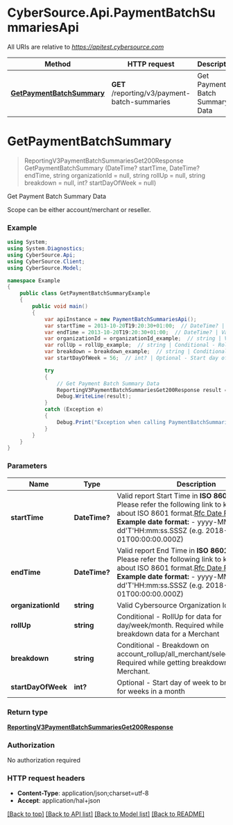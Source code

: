 # CyberSource.Api.PaymentBatchSummariesApi

All URIs are relative to *https://apitest.cybersource.com*

Method | HTTP request | Description
------------- | ------------- | -------------
[**GetPaymentBatchSummary**](PaymentBatchSummariesApi.md#getpaymentbatchsummary) | **GET** /reporting/v3/payment-batch-summaries | Get Payment Batch Summary Data


<a name="getpaymentbatchsummary"></a>
# **GetPaymentBatchSummary**
> ReportingV3PaymentBatchSummariesGet200Response GetPaymentBatchSummary (DateTime? startTime, DateTime? endTime, string organizationId = null, string rollUp = null, string breakdown = null, int? startDayOfWeek = null)

Get Payment Batch Summary Data

Scope can be either account/merchant or reseller.

### Example
```csharp
using System;
using System.Diagnostics;
using CyberSource.Api;
using CyberSource.Client;
using CyberSource.Model;

namespace Example
{
    public class GetPaymentBatchSummaryExample
    {
        public void main()
        {
            var apiInstance = new PaymentBatchSummariesApi();
            var startTime = 2013-10-20T19:20:30+01:00;  // DateTime? | Valid report Start Time in **ISO 8601 format** Please refer the following link to know more about ISO 8601 format.[Rfc Date Format](https://xml2rfc.tools.ietf.org/public/rfc/html/rfc3339.html#anchor14)  **Example date format:**   - yyyy-MM-dd'T'HH:mm:ss.SSSZ (e.g. 2018-01-01T00:00:00.000Z) 
            var endTime = 2013-10-20T19:20:30+01:00;  // DateTime? | Valid report End Time in **ISO 8601 format** Please refer the following link to know more about ISO 8601 format.[Rfc Date Format](https://xml2rfc.tools.ietf.org/public/rfc/html/rfc3339.html#anchor14)  **Example date format:**   - yyyy-MM-dd'T'HH:mm:ss.SSSZ (e.g. 2018-01-01T00:00:00.000Z) 
            var organizationId = organizationId_example;  // string | Valid Cybersource Organization Id (optional) 
            var rollUp = rollUp_example;  // string | Conditional - RollUp for data for day/week/month. Required while getting breakdown data for a Merchant (optional) 
            var breakdown = breakdown_example;  // string | Conditional - Breakdown on account_rollup/all_merchant/selected_merchant. Required while getting breakdown data for a Merchant. (optional) 
            var startDayOfWeek = 56;  // int? | Optional - Start day of week to breakdown data for weeks in a month (optional) 

            try
            {
                // Get Payment Batch Summary Data
                ReportingV3PaymentBatchSummariesGet200Response result = apiInstance.GetPaymentBatchSummary(startTime, endTime, organizationId, rollUp, breakdown, startDayOfWeek);
                Debug.WriteLine(result);
            }
            catch (Exception e)
            {
                Debug.Print("Exception when calling PaymentBatchSummariesApi.GetPaymentBatchSummary: " + e.Message );
            }
        }
    }
}
```

### Parameters

Name | Type | Description  | Notes
------------- | ------------- | ------------- | -------------
 **startTime** | **DateTime?**| Valid report Start Time in **ISO 8601 format** Please refer the following link to know more about ISO 8601 format.[Rfc Date Format](https://xml2rfc.tools.ietf.org/public/rfc/html/rfc3339.html#anchor14)  **Example date format:**   - yyyy-MM-dd&#39;T&#39;HH:mm:ss.SSSZ (e.g. 2018-01-01T00:00:00.000Z)  | 
 **endTime** | **DateTime?**| Valid report End Time in **ISO 8601 format** Please refer the following link to know more about ISO 8601 format.[Rfc Date Format](https://xml2rfc.tools.ietf.org/public/rfc/html/rfc3339.html#anchor14)  **Example date format:**   - yyyy-MM-dd&#39;T&#39;HH:mm:ss.SSSZ (e.g. 2018-01-01T00:00:00.000Z)  | 
 **organizationId** | **string**| Valid Cybersource Organization Id | [optional] 
 **rollUp** | **string**| Conditional - RollUp for data for day/week/month. Required while getting breakdown data for a Merchant | [optional] 
 **breakdown** | **string**| Conditional - Breakdown on account_rollup/all_merchant/selected_merchant. Required while getting breakdown data for a Merchant. | [optional] 
 **startDayOfWeek** | **int?**| Optional - Start day of week to breakdown data for weeks in a month | [optional] 

### Return type

[**ReportingV3PaymentBatchSummariesGet200Response**](ReportingV3PaymentBatchSummariesGet200Response.md)

### Authorization

No authorization required

### HTTP request headers

 - **Content-Type**: application/json;charset=utf-8
 - **Accept**: application/hal+json

[[Back to top]](#) [[Back to API list]](../README.md#documentation-for-api-endpoints) [[Back to Model list]](../README.md#documentation-for-models) [[Back to README]](../README.md)

